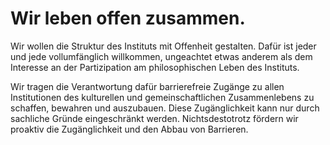 <!---
   NAME - The NAME of this project is:
ethos

  FILE - The FILENAME of the current file is:
/v4a5.md

  CREATION - This project was CREATED on:
2017-01-28-16:15:00 UTC

  MODIFICATION - This project was last MODIFIED on:
2017-01-28-16:15:00 UTC

  VERSION - The current VERSION of this project is:
<git-commit-hash>-2017-01-28-16:15:00 UTC

  CREATOR(S) - This project was CREATED by:
Michael Czechowski, Martin Maga

  CONTACT - You can CONTACT the creator(s) or developer(s) of this project at:
E-Mail: mail@martinmaga.de

  COPYRIGHT - The COPYRIGHT holder of this project is:
COPYRIGHT (c) 2016 Martin Maga

  LICENSE - This project is LICENSED under the following license:
Martin Maga 2016 CC BY-SA 4.0 https://creativecommons.org

  SUBFILE – This is a SUBFILE! For more INFORMATION on this project go to:
/README.md
--->
# Wir leben offen zusammen.

Wir wollen die Struktur des Instituts mit Offenheit gestalten. Dafür ist jeder und jede vollumfänglich willkommen, ungeachtet etwas anderem als dem Interesse an der Partizipation am philosophischen Leben des Instituts. 

Wir tragen die Verantwortung dafür barrierefreie Zugänge zu allen Institutionen des kulturellen und gemeinschaftlichen Zusammenlebens zu schaffen, bewahren und auszubauen. Diese Zugänglichkeit kann nur durch sachliche Gründe eingeschränkt werden. Nichtsdestotrotz fördern wir proaktiv die Zugänglichkeit und den Abbau von Barrieren.
